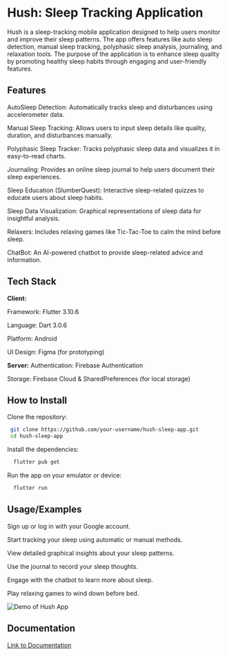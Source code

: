 
# Hush: Sleep Tracking Application

Hush is a sleep-tracking mobile application designed to help users monitor and improve their sleep patterns. The app offers features like auto sleep detection, manual sleep tracking, polyphasic sleep analysis, journaling, and relaxation tools. The purpose of the application is to enhance sleep quality by promoting healthy sleep habits through engaging and user-friendly features.




## Features

AutoSleep Detection: Automatically tracks sleep and disturbances using accelerometer data.

Manual Sleep Tracking: Allows users to input sleep details like quality, duration, and disturbances manually.

Polyphasic Sleep Tracker: Tracks polyphasic sleep data and visualizes it in easy-to-read charts.

Journaling: Provides an online sleep journal to help users document their sleep experiences.

Sleep Education (SlumberQuest): Interactive sleep-related quizzes to educate users about sleep habits.

Sleep Data Visualization: Graphical representations of sleep data for insightful analysis.

Relaxers: Includes relaxing games like Tic-Tac-Toe to calm the mind before sleep.

ChatBot: An AI-powered chatbot to provide sleep-related advice and information.

## Tech Stack

**Client:** 

Framework: Flutter 3.10.6

Language: Dart 3.0.6

Platform: Android

UI Design: Figma (for prototyping)

**Server:** 
Authentication: Firebase Authentication

Storage: Firebase Cloud & SharedPreferences (for local storage)




## How to Install

Clone the repository:

```bash
 git clone https://github.com/your-username/hush-sleep-app.git
 cd hush-sleep-app
```



Install the dependencies:

```bash
  flutter pub get
```

Run the app on your emulator or device:

```bash
  flutter run
```


## Usage/Examples
Sign up or log in with your Google account.

Start tracking your sleep using automatic or manual methods.

View detailed graphical insights about your sleep patterns.

Use the journal to record your sleep thoughts.

Engage with the chatbot to learn more about sleep.

Play relaxing games to wind down before bed.


![Demo of Hush App](https://s3.ezgif.com/tmp/ezgif-3-35fea89250.gif)



## Documentation

[Link to Documentation](https://drive.google.com/file/d/1d648sckWqneAzRlE_uw2N_jZye4Wrc_Y/view?usp=sharing)

